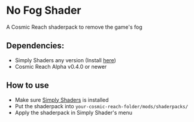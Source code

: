 # No Fog Shader
A Cosmic Reach shaderpack to remove the game's fog

## Dependencies:
- Simply Shaders any version (Install [here](<https://crmm.tech/mod/simplyshaders>))
- Cosmic Reach Alpha v0.4.0 or newer

## How to use
- Make sure [Simply Shaders](<https://crmm.tech/mod/simplyshaders>) is installed
- Put the shaderpack into `your-cosmic-reach-folder/mods/shaderpacks/`
- Apply the shaderpack in Simply Shader's menu
